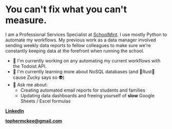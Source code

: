 
# You can't fix what you can't measure.
I am a Professional Services Specialist at [SchoolMint](https://schoolmint.com/). I use mostly Python to automate my workflows. My previous work as a data manager involved sending weekly data reports to fellow colleagues to make sure we're constantly keeping data at the forefront when running the school.

- 🔭 I'm currently working on any automating my current workflows with the Todoist API.
- 🌱 I'm currently learning more about NoSQL databases (and 🦀Rust🦀 cause Zucky says so 👽)
- 💬 Ask me about:
    - Creating automated email reports for students and families
    - Updating data dashboards and freeing yourself of **slow** Google Sheets / Excel formulas

**[LinkedIn](https://www.linkedin.com/in/tophermckee/)**

**[tophermckee@gmail.com](mailto:tophermckee@gmail.com)**
